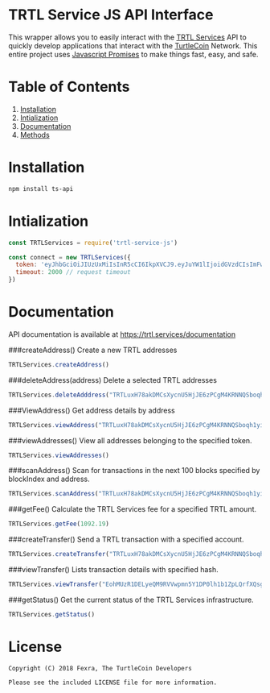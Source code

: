 # TRTL Service JS API Interface

This wrapper allows you to easily interact with the [TRTL Services](https://trtl.services) API to quickly develop applications that interact with the [TurtleCoin](https://turtlecoin.lol) Network. This entire project uses [Javascript Promises](https://developer.mozilla.org/en-US/docs/Web/JavaScript/Guide/Using_promises) to make things fast, easy, and safe.


# Table of Contents

1. [Installation](#installation)
2. [Intialization](#intialization)
3. [Documentation](#documentation)
  1. [Methods](#methods)



# Installation

```bash
npm install ts-api
```


# Intialization

```javascript
const TRTLServices = require('trtl-service-js')

const connect = new TRTLServices({
  token: 'eyJhbGciOiJIUzUxMiIsInR5cCI6IkpXVCJ9.eyJuYW1lIjoidGVzdCIsImFwcElkIjo0LCJ1c2VySWQiOjYsInBlcm1pc3Npb25zIjpbImFkZHJlc3M6bmV3Il0sImlhdCI6MTUzNjU4NTM2NywiZXhwIjoxNTM5MTc3MzY3LCJhdWQiOiJ0dXJ0bGV3YWxsZXQuaW8iLCJpc3MiOiJUUlRMIFNlcnZpY2VzIiwianRpIjoiMzMifQ.AEHXmvTo8RfNuZ15Y3IGPRhZPaJxFSmOZvVv2YGN9L4We7bXslIPxhMv_n_5cNW8sIgE2Fr-46OTb5H5AFgpjA',
  timeout: 2000 // request timeout
})
```


# Documentation

API documentation is available at https://trtl.services/documentation

###createAddress()
Create a new TRTL addresses

```javascript
TRTLServices.createAddress()
```


###deleteAddress(address)
Delete a selected TRTL addresses

```javascript
TRTLServices.deleteAdddress("TRTLuxH78akDMCsXycnU5HjJE6zPCgM4KRNNQSboqh1yiTnvxuhNVUL9tK92j9kurSKdXVHFmjSRkaNBxM6Nb3G8eQGL7aj113A")
```


###ViewAddress()
Get address details by address
```javascript
TRTLServices.viewAddress("TRTLuxH78akDMCsXycnU5HjJE6zPCgM4KRNNQSboqh1yiTnvxuhNVUL9tK92j9kurSKdXVHFmjSRkaNBxM6Nb3G8eQGL7aj113A")
```


###viewAddresses()
View all addresses belonging to the specified token.

```javascript
TRTLServices.viewAddresses()
```


###scanAddress()
Scan for transactions in the next 100 blocks specified by blockIndex and address.

```javascript
TRTLServices.scanAddress("TRTLuxH78akDMCsXycnU5HjJE6zPCgM4KRNNQSboqh1yiTnvxuhNVUL9tK92j9kurSKdXVHFmjSRkaNBxM6Nb3G8eQGL7aj113A", 899093)
```


###getFee()
Calculate the TRTL Services fee for a specified TRTL amount.

```javascript
TRTLServices.getFee(1092.19)
```


###createTransfer()
Send a TRTL transaction with a specified account.

```javascript
TRTLServices.createTransfer("TRTLuxH78akDMCsXycnU5HjJE6zPCgM4KRNNQSboqh1yiTnvxuhNVUL9tK92j9kurSKdXVHFmjSRkaNBxM6Nb3G8eQGL7aj113A", "TRTLuzAzNs1E1RBFhteX56A5353vyHuSJ5AYYQfoN97PNbcMDvwQo4pUWHs7SYpuD9ThvA7AD3r742kwTmWh5o9WFaB9JXH8evP", 1000, 1)
```

###viewTransfer()
Lists transaction details with specified hash.

```javascript
TRTLServices.viewTransfer("EohMUzR1DELyeQM9RVVwpmn5Y1DP0lh1b1ZpLQrfXQsgtvGHnDdJSG31nX2yESYZ")
```


###getStatus()
Get the current status of the TRTL Services infrastructure.

```javascript
TRTLServices.getStatus()
```


# License

```
Copyright (C) 2018 Fexra, The TurtleCoin Developers

Please see the included LICENSE file for more information.
```
